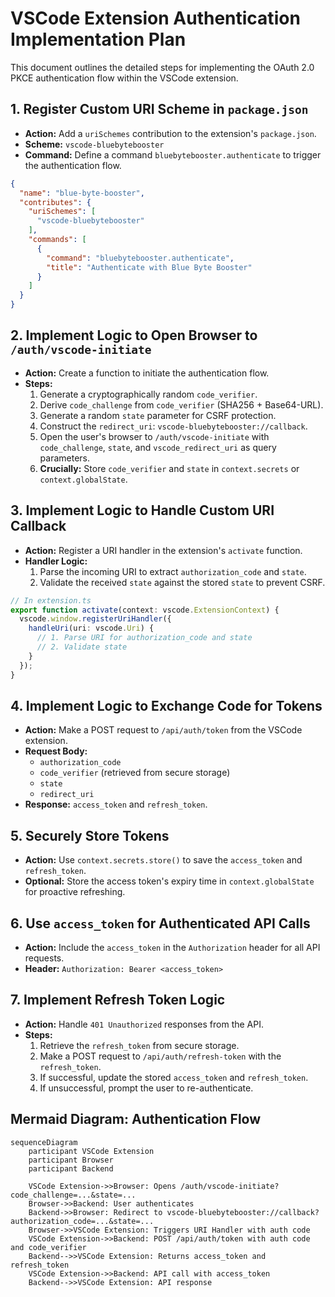 # VSCode Extension Authentication Implementation Plan

This document outlines the detailed steps for implementing the OAuth 2.0 PKCE authentication flow within the VSCode extension.

## 1. Register Custom URI Scheme in `package.json`

-   **Action:** Add a `uriSchemes` contribution to the extension's `package.json`.
-   **Scheme:** `vscode-bluebytebooster`
-   **Command:** Define a command `bluebytebooster.authenticate` to trigger the authentication flow.

```json
{
  "name": "blue-byte-booster",
  "contributes": {
    "uriSchemes": [
      "vscode-bluebytebooster"
    ],
    "commands": [
      {
        "command": "bluebytebooster.authenticate",
        "title": "Authenticate with Blue Byte Booster"
      }
    ]
  }
}
```

## 2. Implement Logic to Open Browser to `/auth/vscode-initiate`

-   **Action:** Create a function to initiate the authentication flow.
-   **Steps:**
    1.  Generate a cryptographically random `code_verifier`.
    2.  Derive `code_challenge` from `code_verifier` (SHA256 + Base64-URL).
    3.  Generate a random `state` parameter for CSRF protection.
    4.  Construct the `redirect_uri`: `vscode-bluebytebooster://callback`.
    5.  Open the user's browser to `/auth/vscode-initiate` with `code_challenge`, `state`, and `vscode_redirect_uri` as query parameters.
    6.  **Crucially:** Store `code_verifier` and `state` in `context.secrets` or `context.globalState`.

## 3. Implement Logic to Handle Custom URI Callback

-   **Action:** Register a URI handler in the extension's `activate` function.
-   **Handler Logic:**
    1.  Parse the incoming URI to extract `authorization_code` and `state`.
    2.  Validate the received `state` against the stored `state` to prevent CSRF.

```typescript
// In extension.ts
export function activate(context: vscode.ExtensionContext) {
  vscode.window.registerUriHandler({
    handleUri(uri: vscode.Uri) {
      // 1. Parse URI for authorization_code and state
      // 2. Validate state
    }
  });
}
```

## 4. Implement Logic to Exchange Code for Tokens

-   **Action:** Make a POST request to `/api/auth/token` from the VSCode extension.
-   **Request Body:**
    -   `authorization_code`
    -   `code_verifier` (retrieved from secure storage)
    -   `state`
    -   `redirect_uri`
-   **Response:** `access_token` and `refresh_token`.

## 5. Securely Store Tokens

-   **Action:** Use `context.secrets.store()` to save the `access_token` and `refresh_token`.
-   **Optional:** Store the access token's expiry time in `context.globalState` for proactive refreshing.

## 6. Use `access_token` for Authenticated API Calls

-   **Action:** Include the `access_token` in the `Authorization` header for all API requests.
-   **Header:** `Authorization: Bearer <access_token>`

## 7. Implement Refresh Token Logic

-   **Action:** Handle `401 Unauthorized` responses from the API.
-   **Steps:**
    1.  Retrieve the `refresh_token` from secure storage.
    2.  Make a POST request to `/api/auth/refresh-token` with the `refresh_token`.
    3.  If successful, update the stored `access_token` and `refresh_token`.
    4.  If unsuccessful, prompt the user to re-authenticate.

## Mermaid Diagram: Authentication Flow

```mermaid
sequenceDiagram
    participant VSCode Extension
    participant Browser
    participant Backend

    VSCode Extension->>Browser: Opens /auth/vscode-initiate?code_challenge=...&state=...
    Browser->>Backend: User authenticates
    Backend->>Browser: Redirect to vscode-bluebytebooster://callback?authorization_code=...&state=...
    Browser->>VSCode Extension: Triggers URI Handler with auth code
    VSCode Extension->>Backend: POST /api/auth/token with auth code and code_verifier
    Backend-->>VSCode Extension: Returns access_token and refresh_token
    VSCode Extension->>Backend: API call with access_token
    Backend-->>VSCode Extension: API response